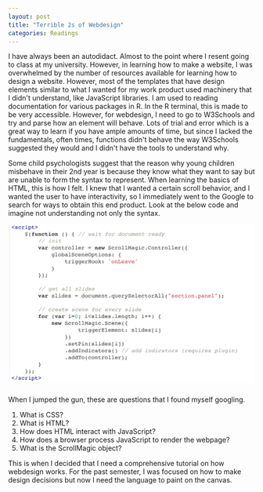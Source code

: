 ```yaml
---
layout: post
title: "Terrible 2s of Webdesign"
categories: Readings
---
```


I have always been an autodidact. Almost to the point where I resent going to class at my university. However, in learning how to make a website, I was overwhelmed by the number of resources available for learning how to design a website. However, most of the templates that have design elements similar to what I wanted for my work product used machinery that I didn't understand, like JavaScript libraries.
I am used to reading documentation for various packages in R. In the R terminal, this is made to be very accessible. However, for webdesign, I need to go to W3Schools and try and parse how an element will behave. Lots of trial and error which is a great way to learn if you have ample amounts of time, but since I lacked the fundamentals, often times, functions didn't behave the way W3Schools suggested they would and I didn't have the tools to understand why.

Some child psychologists suggest that the reason why young children misbehave in their 2nd year is because they know what they want to say but are unable to form the syntax to represent. When learning the basics of HTML, this is how I felt. I knew that I wanted a certain scroll behavior, and I wanted the user to have interactivity, so I immediately went to the Google to search for ways to obtain this end product. Look at the below code and imagine not understanding not only the syntax.

![comparison](https://github.com/sathvikpal/Data_Visualization_Studio/blob/master/assets/Terrible-2s/unreadable_code.png?raw=true)

When I jumped the gun, these are questions that I found myself googling.
1. What is CSS?
2. What is HTML?
3. How does HTML interact with JavaScript?
4. How does a browser process JavaScript to render the webpage?
5. What is the ScrollMagic object?

This is when I decided that I need a comprehensive tutorial on how webdesign works. For the past semester, I was focused on how to make design decisions but now I need the language to paint on the canvas.
